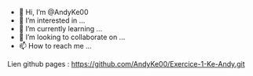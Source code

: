 - 👋 Hi, I’m @AndyKe00
- 👀 I’m interested in ...
- 🌱 I’m currently learning ...
- 💞️ I’m looking to collaborate on ...
- 📫 How to reach me ...

<!---
AndyKe00/AndyKe00 is a ✨ special ✨ repository because its `README.md` (this file) appears on your GitHub profile.
You can click the Preview link to take a look at your changes.
--->

Lien github pages : https://github.com/AndyKe00/Exercice-1-Ke-Andy.git

